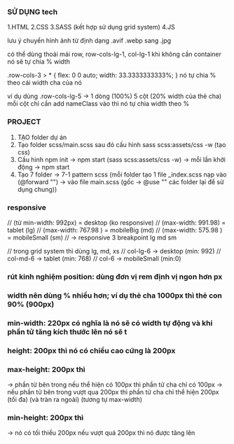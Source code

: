 ### SỬ DỤNG tech
1.HTML
2.CSS
3.SASS (kết hợp sử dụng grid system)
4.JS

lưu ý chuyển hình ảnh từ định dạng .avif .webp sang .jpg

có thể dùng thoải mái row, row-cols-lg-1, col-lg-1 khi không cần container nó sẽ tự chia % width

.row-cols-3 > * {
    flex: 0 0 auto;
    width: 33.3333333333%;
} nó tự chia % theo cái width cha của nó

ví dụ dùng .row-cols-lg-5 -> 1 dòng (100%) 5 cột (20% width của thẻ cha) mỗi cột chỉ cần add nameClass vào thì nó tự chia width theo %

### PROJECT
1. TẠO folder dự án
2. Tạo folder scss/main.scss sau đó cấu hình sass scss:assets/css -w (tạo css)
3. Cấu hình npm init -> npm start (sass scss:assets/css -w) -> mỗi lần khởi động -> npm start
4. Tạo 7 folder -> 7-1 pattern scss (mỗi folder tạo 1 file _index.scss nạp vào (@forward "") -> vào file main.scss (gốc -> @use "" các folder lại để sử dụng chung))

### responsive
// (từ min-width: 992px) = desktop (ko responsive)
// (max-width: 991.98) = tablet (lg)
// (max-width: 767.98 ) = mobileBig (md)
// (max-width: 575.98 ) =  mobileSmall (sm)
// -> responsive 3 breakpoint lg md sm

// trong grid system thì dùng lg, md, xs 
// col-lg-6 -> desktop (min: 992)
// col-md-6 -> tablet (min: 768)
// col-6 -> mobileSmall (min:0) 

### rút kinh nghiệm position: dùng đơn vị rem định vị ngon hơn px
### width nên dùng % nhiều hơn; ví dụ thẻ cha 1000px thì thẻ con 90% (900px)

### min-width: 220px có nghĩa là nó sẽ có width tự động và khi phần tử tăng kích thước lên nó sẽ t

### height: 200px thì nó có chiều cao cứng là 200px
### max-height: 200px thì 
-> phần tử bên trong nếu thể hiện có 100px thì phần tử cha chỉ có 100px
-> nếu phần tử bên trong vượt qua 200px thì phần tử cha chỉ thể hiện 200px (tối đa) (và tràn ra ngoài) (tương tự max-width)
### min-height: 200px thì
-> nó có tối thiểu 200px nếu vượt quá 200px thì nó được tăng lên 